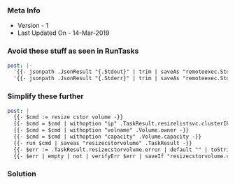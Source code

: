 ### Meta Info
- Version - 1
- Last Updated On - 14-Mar-2019

### Avoid these stuff as seen in RunTasks
```yaml
post: |-
  '{{- jsonpath .JsonResult "{.Stdout}" | trim | saveAs "remoteexec.Stdout" .TaskResult | noop -}}'
  '{{- jsonpath .JsonResult "{.Stderr}" | trim | saveAs "remoteexec.Stderr" .TaskResult | noop -}}'
```

### Simplify these further
```yaml
post: |
  {{- $cmd := resize cstor volume -}}
  {{- $cmd = $cmd | withoption "ip" .TaskResult.resizelistsvc.clusterIP -}}
  {{- $cmd = $cmd | withoption "volname" .Volume.owner -}}
  {{- $cmd = $cmd | withoption "capacity" .Volume.capacity -}}
  {{- run $cmd | saveas "resizecstorvolume" .TaskResult -}}
  {{- $err := .TaskResult.resizecstorvolume.error | default "" | toString -}}
  {{- $err | empty | not | verifyErr $err | saveIf "resizecstorvolume.verifyErr" .TaskResult | noop -}}
```

### Solution
